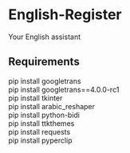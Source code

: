 # English-Register
Your English assistant
## Requirements 
  <dt>pip install googletrans</dt>
  <dt>pip install googletrans==4.0.0-rc1</dt>
  <dt>pip install tkinter </dt>
  <dt>pip install arabic_reshaper</dt>
  <dt>pip install python-bidi</dt>
  <dt>pip install ttkthemes</dt>
  <dt>pip install requests</dt>
  <dt>pip install pyperclip</dt>

